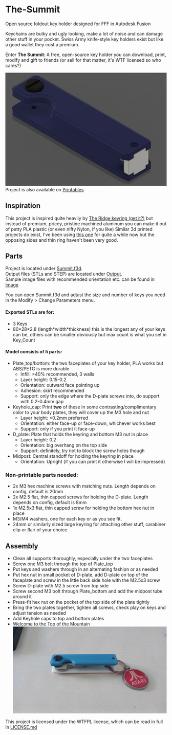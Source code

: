 # The-Summit
Open source foldout key holder designed for FFF in Autodesk Fusion

Keychains are bulky and ugly looking, make a lot of noise and can damage other stuff in your pocket.
Swiss Army knife-style key holders exist but like a good wallet they cost a premium.

Enter **The Summit**: A free, open-source key holder you can download, print, modify and gift to friends (or sell for that matter, it's WTF licensed so who cares?)

![Design_full](/Image/Design_full.png)
Project is also available on [Printables](https://www.printables.com/model/924801)

## Inspiration
This project is inspired quite heavily by [The Ridge keyring (get it?)](https://ridgewallet.eu/collections/keycase) but instead of premium, pricey, pristine machined aluminum you can make it out of petty PLA plastic (or even nifty Nylon, if you like)
Similar 3d printed projects do exist, I've been using [this one](https://www.printables.com/model/159941) for quite a while now but the opposing sides and thin ring haven't been very good.

## Parts
Project is located under [Summit.f3d](/Summit.f3d).  
Output files (STLs and STEP) are located under [Output](/Output).  
Sample image files with recommended orientation etc. can be found in [Image](/Image)

You can open Summit.f3d and adjust the size and number of keys you need in the Modify > Change Parameters menu.

#### Exported STLs are for:
- 3 Keys 
- 80\*28\*2.8 (length\*width\*thickness) this is the longest any of your keys can be, others can be smaller obviously but max count is what you set in Key_Count

#### Model consists of 5 parts:
- Plate_top/bottom: the two faceplates of your key holder, PLA works but ABS/PETG is more durable
	- Infill: >40% recommended, 3 walls
	- Layer height: 0.15-0.2
	- Orientation: outward face pointing up
	- Adhesion: skirt recommended
	- Support: only the edge where the D-plate screws into, do support with 0.2-0.4mm gap
- Keyhole_cap: Print **two** of these in some contrasting/complimentary color to your body plates, they will cover up the M3 hole and nut
	- Layer height: <0.2mm preferred
	- Orientation: either face-up or face-down, whichever works best
	- Support: only if you print it face-up
- D_plate: Plate that holds the keyring and bottom M3 nut in place
	- Layer height: 0.2
	- Orientation: big overhang on the top side
	- Support: definitely, try not to block the screw holes though
- Midpost: Central standoff for holding the keyring in place
	- Orientation: Upright (if you can print it otherwise I will be impressed)

### Non-printable parts needed:
- 2x M3 hex machine screws with matching nuts. Length depends on config, default is 20mm
- 2x M2.5 flat, thin capped screws for holding the D-plate. Length depends on config, default is 8mm
- 1x M2.5x3 flat, thin capped screw for holding the bottom hex nut in place
- M3/M4 washers, one for each key or as you see fit.
- 24mm or similarly sized large keyring for attaching other stuff, carabiner clip or flair of your choice.

## Assembly
- Clean all supports thoroughly, especially under the two faceplates
- Screw one M3 bolt through the top of Plate_top
- Put keys and washers through in an alternating fashion or as needed
- Put hex nut in small pocket of D-plate, add D-plate on top of the faceplate and screw in the little back side hole with the M2.5x3 screw
- Screw D-plate with M2.5 screw from top side
- Screw second M3 bolt through Plate_bottom and add the midpost tube around it
- Press-fit hex nut on the pocket of the top side of the plate tightly
- Bring the two plates together, tighten all screws, check play on keys and adjust tension as needed
- Add Keyhole caps to top and bottom plates
- Welcome to the Top of the Mountain
![Printed_full](/Image/Printed_full.jpg)

This project is licensed under the WTFPL license, which can be read in full in [LICENSE.md](/LICENSE.md)

